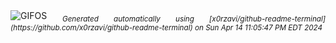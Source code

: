 <div align="justify">
<picture>
    <source media="(prefers-color-scheme: dark)" srcset="https://i.ibb.co/JxZrynZ/output-gif.gif">
    <source media="(prefers-color-scheme: light)" srcset="https://i.ibb.co/JxZrynZ/output-gif.gif">
    <img alt="GIFOS" src="https://i.ibb.co/JxZrynZ/output-gif.gif">
</picture>
<sub><i>Generated automatically using [x0rzavi/github-readme-terminal](https://github.com/x0rzavi/github-readme-terminal) on Sun Apr 14 11:05:47 PM EDT 2024</i></sub>
</div>

<!--  -->